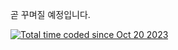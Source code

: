 곧 꾸며질 예정입니다.

<a href="https://wakatime.com/@018b4c78-faad-4221-95dd-ca0081068804"><img src="https://wakatime.com/badge/user/018b4c78-faad-4221-95dd-ca0081068804.svg" alt="Total time coded since Oct 20 2023" /></a>
